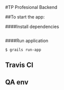 #TP Profesional Backend

##To start the app:

####Install dependencies
```
```

####Run application
```
$ grails run-app
```

## Travis CI

## QA env
